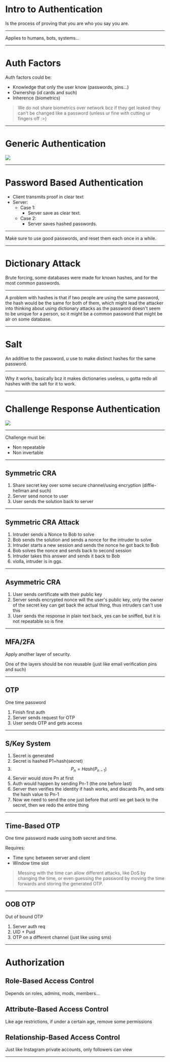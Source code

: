 # Intro to Authentication

Is the process of proving that you are who you say you are.

---
Applies to humans, bots, systems...

---

# Auth Factors

Auth factors could be:
- Knowledge that only the user know (passwords, pins...)
- Ownership (id cards and such)
- Inherence (biometrics)

> We do not share biometrics over network bcz if they get leaked they can't be changed like a password (unless ur fine with cutting ur fingers off :>)

---

# Generic Authentication

![](file:///home/phoenix/semsec/sec_notes/05_authentication/Pasted%20image%2020250617223324.png)

---

# Password Based Authentication

 - Client transmits proof in clear text
 - Server:
	 - Case 1:
		 - Server save as clear text.
	- Case 2:
		- Server saves hashed passwords.

---

Make sure to use good passwords, and reset them each once in a while.

---

# Dictionary Attack

Brute forcing, some databases were made for known hashes, and for the most common passwords.

---
A problem with hashes is that if two people are using the same password, the hash would be the same for both of them, which might lead the attacker into thinking about using dictionary attacks as the password doesn't seem to be unique for a person, so it might be a common password that might be alr on some database.

---

# Salt

An additive to the password, u use to make distinct hashes for the same password.

---
Why it works, basically bcz it makes dictionaries useless, u gotta redo all hashes with the salt for it to work.

---

# Challenge Response Authentication

![](file:///home/phoenix/semsec/sec_notes/05_authentication/Pasted%20image%2020250617234726.png)

---

Challenge must be:
- Non repeatable
- Non invertable

---

## Symmetric CRA

1. Share secret key over some secure channel/using encryption (diffie-hellman and such)
2.  Server send nonce to user
3. User sends the solution back to server

---

## Symmetric CRA Attack

1. Intruder sends a Nonce to Bob to solve
2. Bob sends the solution and sends a nonce for the intruder to solve
3. Intruder starts a new session and sends the nonce he got back to Bob
4. Bob solves the nonce and sends back to second session
5. Intruder takes this answer and sends it back to Bob
6. violla, intruder is in ggs.

---

## Asymmetric CRA

1. User sends certificate with their public key
2. Server sends encrypted nonce will the user's public key, only the owner of the secret key can get back the actual thing, thus intruders can't use this
3. User sends the response in plain text back, yes can be sniffed, but it is not repeatable so is fine

---
## MFA/2FA

Apply another layer of security.

One of the layers should be non reusable (just like email verification pins and such)

---

## OTP

One time password

1. Finish first auth
2. Server sends request for OTP
3. User sends OTP and gets access

---
## S/Key System

1. Secret is generated
2. Secret is hashed P1=hash(secret)
3. $$P_n = Hash(P_{n-1})$$
4. Server would store Pn at first
5. Auth would happen by sending Pn-1 (the one before last)
6. Server then verifies the identity if hash works, and discards Pn, and sets the hash value to Pn-1
7. Now we need to send the one just before that until we get back to the secret, then we redo the entire thing

---

## Time-Based OTP

One time password made using both secret and time.

Requires:
- Time sync between server and client
- Window time slot

> Messing with the time can allow different attacks, like DoS by changing the time, or even guessing the password by moving the time forwards and storing the generated OTP.

---

## OOB OTP

Out of bound OTP

1. Server auth req
2. UID + Puid
3. OTP on a different channel (just like using sms)

---

# Authorization

## Role-Based Access Control

Depends on roles, admins, mods, members...


## Attribute-Based Access Control

Like age restrictions, if under a certain age, remove some permissions

## Relationship-Based Access Control

Just like Instagram private accounts, only followers can view


---

